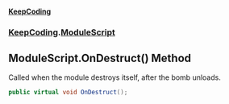 #### [KeepCoding](index.md 'index')
### [KeepCoding](KeepCoding.md 'KeepCoding').[ModuleScript](KeepCoding_ModuleScript.md 'KeepCoding.ModuleScript')
## ModuleScript.OnDestruct() Method
Called when the module destroys itself, after the bomb unloads.  
```csharp
public virtual void OnDestruct();
```

